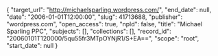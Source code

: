 {
  "target_url": "http://michaelsparling.wordpress.com/", 
  "end_date": null, 
  "date": "2006-01-01T12:00:00", 
  "slug": 41713688, 
  "publisher": "wordpress.com", 
  "open_access": true, 
  "npld": false, 
  "title": "Michael Sparling PPC", 
  "subjects": [], 
  "collections": [], 
  "record_id": "20060101T120000/5qu55fr3MTpOYNjR1/S+EA==", 
  "scope": "root", 
  "start_date": null
}

